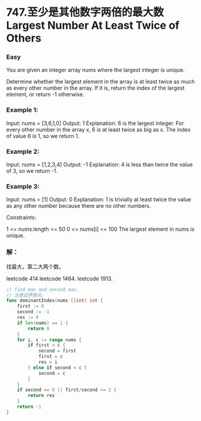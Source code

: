 # 747.至少是其他数字两倍的最大数 Largest Number At Least Twice of Others

### Easy

You are given an integer array nums where the largest integer is unique.

Determine whether the largest element in the array is at least twice as much as every other number in the array. If it is, return the index of the largest element, or return -1 otherwise.

### Example 1:

Input: nums = [3,6,1,0]
Output: 1
Explanation: 6 is the largest integer.
For every other number in the array x, 6 is at least twice as big as x.
The index of value 6 is 1, so we return 1.

### Example 2:

Input: nums = [1,2,3,4]
Output: -1
Explanation: 4 is less than twice the value of 3, so we return -1.

### Example 3:

Input: nums = [1]
Output: 0
Explanation: 1 is trivially at least twice the value as any other number because there are no other numbers.

Constraints:

1 <= nums.length <= 50
0 <= nums[i] <= 100
The largest element in nums is unique.

### 解：

找最大，第二大两个数。

leetcode 414
leetcode 1464.
leetcode 1913.

```go
// find max and second max.
// 注意边界情况。
func dominantIndex(nums []int) int {
	first := 0
	second := -1
	res := 0
	if len(nums) == 1 {
		return 0
	}
	for i, c := range nums {
		if first < c {
			second = first
			first = c
			res = i
		} else if second < c {
			second = c
		}
	}
	if second == 0 || first/second >= 2 {
		return res
	}
	return -1
}

```